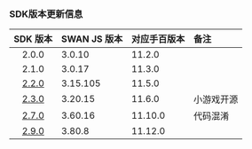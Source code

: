 ### SDK版本更新信息

| SDK 版本 | SWAN JS 版本 | 对应手百版本 | 备注 |
| :---: | :--- | :--- | :--- |
| 2.0.0 | 3.0.10 | 11.2.0 | |
| 2.1.0 | 3.0.17 | 11.3.0 | |
| [2.2.0](2.2.0.md)| 3.15.105 | 11.5.0 | |
| [2.3.0](2.3.0.md) | 3.20.15 | 11.6.0 | 小游戏开源 |
| [2.7.0](2.7.0.md) | 3.60.16 | 11.10.0 | 代码混淆 |
| [2.9.0](2.9.0.md) | 3.80.8 | 11.12.0 |  |
